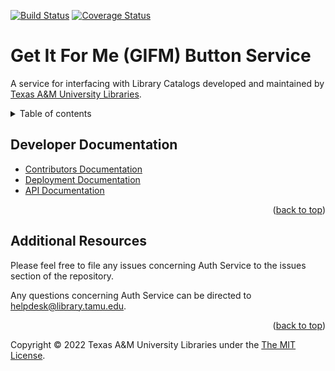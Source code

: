 [![Build Status][build-badge]][build-status]
[![Coverage Status][coverage-badge]][coverage-status]

# Get It For Me (GIFM) Button Service

A service for interfacing with Library Catalogs developed and maintained by [Texas A&M University Libraries][tamu-library].

<details>
<summary>Table of contents</summary>

  - [Developer Documentation](#developer-documentation)
  - [Additional Resources](#additional-resources)

</details>

## Developer Documentation

- [Contributors Documentation][contribute-guide]
- [Deployment Documentation][deployment-guide]
- [API Documentation][api-documentation]

<div align="right">(<a href="#readme-top">back to top</a>)</div>

## Additional Resources

Please feel free to file any issues concerning Auth Service to the issues section of the repository.

Any questions concerning Auth Service can be directed to helpdesk@library.tamu.edu.

<div align="right">(<a href="#readme-top">back to top</a>)</div>

Copyright © 2022 Texas A&M University Libraries under the [The MIT License][license].

<!-- LINKS -->
[build-badge]: https://github.com/TAMULib/GIFMButtonService/workflows/Build/badge.svg
[build-status]: https://github.com/TAMULib/GIFMButtonService/actions?query=workflow%3ABuild
[coverage-badge]: https://coveralls.io/repos/github/TAMULib/GIFMButtonService/badge.svg
[coverage-status]: https://coveralls.io/github/TAMULib/GIFMButtonService

[api-documentation]: https://tamulib.github.io/GIFMButtonService
[tamu-library]: http://library.tamu.edu
[deployment-guide]: DEPLOYING.md
[contribute-guide]: CONTRIBUTING.md
[license]: LICENSE
